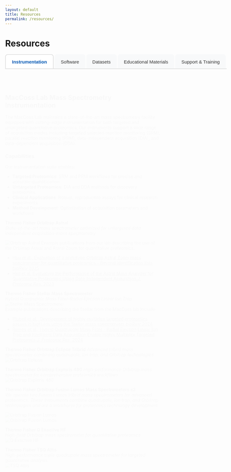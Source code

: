 ```yaml
---
layout: default
title: Resources
permalink: /resources/
---
```


# Resources

<div class="tab-container">
  <div class="tab-navigation">
    <button class="tab-button active" onclick="openTab(event, 'instrumentation')">Instrumentation</button>
    <button class="tab-button" onclick="openTab(event, 'software')">Software</button>
    <button class="tab-button" onclick="openTab(event, 'datasets')">Datasets</button>
    <button class="tab-button" onclick="openTab(event, 'educational')">Educational Materials</button>
    <button class="tab-button" onclick="openTab(event, 'support')">Support & Training</button>
  </div>

  <div id="instrumentation" class="tab-content active">
    <div markdown="1">

## MacCoss Lab Mass Spectrometry Instrumentation

The MacCoss Lab maintains a state-of-the-art mass spectrometry facility equipped with cutting-edge instrumentation for both targeted and untargeted quantitative proteomics. Our instruments support a wide range of acquisition modes including targeted selected reaction monitoring (SRM), parallel reaction monitoring (PRM), data-independent acquisition (DIA), and data-dependent acquisition (DDA).

### Capabilities

Our instrumentation suite enables:
- **Targeted Proteomics**: SRM and PRM workflows for precise and accurate quantification
- **Untargeted Proteomics**: DIA and DDA methods for discovery proteomics
- **Clinical Applications**: Robust, reproducible assays for clinical research experiments
- **Method Development**: Optimization of acquisition parameters and workflows

**Thermo Fisher Orbitrap Astral**  
*State-of-the-art mass spectrometer optimized for untargeted data independent acquisition-mass spectrometry*  

![Orbitrap Astral](../assets/images/instruments/astral.jpg "Orbitrap Astral")
Example publications from our lab describing the use of the Orbitrap Astral and Astral Zoom for quantitative proteomics.
- [Hsu et al., Evaluation of a prototype Orbitrap Astral Zoom mass spectrometer for quantitative proteomics - Beyond identification lists *bioRxiv* 2025](https://doi.org/10.1101/2025.05.30.657132)
- [Heil et al, Evaluating the Performance of the Astral Mass Analyzer for Quantitative Proteomics Using Data-Independent Acquisition *J. Proteome Res.* 2023](https://doi.org/10.1021/acs.jproteome.3c00357)

 **Thermo Fisher Stellar Mass Spectrometer**  
*Hybrid Quadrupole Mass Filter-Radial Ejection Linear Ion Trap*
![Stellar Mass Spectrometer](../assets/images/instruments/stellar.jpg "Stellar Mass Spectrometer")    
Example publications describing the Stellar from the MacCoss lab include:
- [Plubell et al., Development of highly multiplex targeted proteomics assays in biofluids using the Stellar mass spectrometer *bioRxiv* 2024](https://pubmed.ncbi.nlm.nih.gov/38895256/)
- [Remes et al., Hybrid Quadrupole Mass Filter - Radial Ejection Linear Ion Trap and Intelligent Data Acquisition Enable Highly Multiplex Targeted Proteomics *J. Proteome Res.* 2024](https://doi.org/10.1021/acs.jproteome.4c00599)

**Thermo Fisher Orbitrap Eclipse Tribrid**
*Advanced tribrid mass spectrometer combining quadrupole, ion trap, and Orbitrap technologies*  
![Orbitrap Eclipse](../assets/images/instruments/eclipse.jpg "Orbitrap Eclipse") 

 **Thermo Fisher Orbitrap Exploris 480**
*High-performance Orbitrap mass spectrometer for comprehensive proteomics workflows*  
![Orbitrap Exploris 480](../assets/images/instruments/exploris480.jpg "Orbitrap Exploris 480")



**Thermo Fisher Orbitrap Fusion Lumos Mass Spectrometers x2**  
*We operate two Fusion Lumos tribrid mass spectrometers for advanced proteomics. These instruments combine quadrupole, ion trap, and Orbitrap technologies and are a workhorse for proteomics technology development.*

<div class="instrument-pair">
  <div class="instrument-item">
    <img src="../assets/images/instruments/lumos1.jpg" alt="Orbitrap Fusion Lumos" title="Orbitrap Fusion Lumos">
  </div>
  <div class="instrument-item">
    <img src="../assets/images/instruments/lumos2.jpg" alt="Orbitrap Fusion Lumos" title="Orbitrap Fusion Lumos">
  </div>
</div>

**Thermo Fisher Q Exactive HF**  
*High-field Orbitrap mass spectrometer for quantitative proteomics*  
![Q Exactive HF](../assets/images/instruments/qe-hf.jpg "Q Exactive HF")

**Thermo Fisher TSQ Altis**  
*High-performance triple quadrupole mass spectrometer for targeted quantitative analysis*  
![TSQ Altis](../assets/images/instruments/tsqaltis.jpg "TSQ Altis") 

</div>
</div>
  <div id="software" class="tab-content">
    <div markdown="1">

## MacCoss Lab Software Tools

### ![Skyline](../assets/images/logos/skyline_logo_h_blue.jpg "Skyline")
**Windows Client Tool for the visualization, analysis, and development of methods for quantitative mass spectrometry**
- **Free, open-source quantitative mass spectrometry software.** Skyline is a freely-available, open-source Windows client application for building Selected Reaction Monitoring (SRM) / Multiple Reaction Monitoring (MRM), Parallel Reaction Monitoring (PRM), Data Independent Acquisition (DIA/SWATH) and DDA with MS1 quantitative methods and analyzing the resulting mass spectrometer data. Its flexible configuration supports All Molecules. It aims to employ cutting-edge technologies for creating and iteratively refining targeted methods for large-scale quantitative mass spectrometry studies in life sciences.
- **Supports proteomics, metabolomics, and small molecule workflows.**
- **Vendor agnostic.** Can analyze data and generate methods for all major instrument vendors. Including Agilent, Bruker, Shimadzu, ThermoFisher, and Waters.
- **Download at**: [skyline.ms](https://skyline.ms/skyline.url)
- **External Tools**: Skyline has an external tool framework. We have a [tool store](http://skyline.ms/tools.url) with 20 tools currently available.
- **Source Code** is available as part of the [Proteowizard project](https://github.com/ProteoWizard/pwiz).
- **Original Publication** MacLean et al, [Skyline: an open source document editor for creating and analyzing targeted proteomics experiments](https://academic.oup.com/bioinformatics/article/26/7/966/212410), *Bioinformatics* 2010
- **Cited:** >5064 times

### ![Proteowizard](../assets/images/logos/proteowizard-logo.jpg "Proteowizard")
**Widely used software tools and libraries for mass spectrometry data analysis.**
- ProteoWizard provides a set of open-source, cross-platform software libraries and tools (e.g. msconvert, Skyline, IDPicker, SeeMS) that facilitate proteomics data analysis. The libraries enable rapid tool creation by providing a robust, pluggable development framework that simplifies and unifies data file access, and performs standard chemistry and LCMS dataset computations.
- **Download and Documentation:** [https://proteowizard.sourceforge.io/](https://proteowizard.sourceforge.io/)
- **Source Code:** Available on [Github](https://github.com/ProteoWizard/pwiz) and licensed under Apache 2.0.
- **Original Publication:** Chambers et al, [A cross-platform toolkit for mass spectrometry and proteomics](https://www.nature.com/articles/nbt.2377), *Nature Biotechnology* 2012
- **Cited:** >3997 times

### ![Panorama](../assets/images/logos/panorama_logo_h_onwhite_border.png "Panorama")
**Web-based repository for Skyline documents and colaboration**
- Panorama is a freely-available, open-source webserver for sharing experiments and validated assays that integrates into a Skyline proteomics workflow. Panorama can be installed on a local server, or you can request a project on the PanoramaWeb.org server, hosted by the MacCoss Lab at the University of Washington. Access privileges within a project may be customized, allowing you to control fully who has access to data you publish to Panorama.
- **Access**: [panoramaweb.org](https://panoramaweb.org)
- **Panorama Public**: One of six of the [ProteomeXchange](https://www.proteomexchange.org/) servers used by the proteomics community. Panorama Public simplifies the process of sharing datasets analyzed by [Skyline](https://skyline.ms/skyline.url).
- **Requirements**: Can be accessed within Skyline and from any modern browser (Chrome, Firefox, Safari, Edge)
- **Features**: Unique tools for data sharing, collaboration, quality control
- **API**: Programmatic access for automated workflows

### ![Limelight](../assets/images/logos/limelight-page-logo.png "Limelight")
**Open Source Server for the Analysis and Sharing of Data Dependent Acquisition Mass Spectrometry Results**
- Limelight is designed to provide you with the full-stack of proteomics results, regardless of which processing pipeline you used to search your data. Full-stack means that you have access to the global views of your data (such as statistically comparing conditions), to viewing lists of proteins and peptides, to individual PSMs and spectra–all showing the native scores from whichever pipeline you used. Additionally, all native scores from your pipeline are available to you for filtering–even when contrasting multiple searches that each used different pipelines.
- [Limelight](https://limelight.yeastrc.org/limelight/) can be installed locally or you can request an account on a server hosted at the University of Washington.
- Detailed documentation for using Limelight is available [here](https://limelight-ms.readthedocs.io/en/latest/#).
- **Source Code** is available on [GitHub](https://github.com/yeastrc/limelight-core).

### ![EncyclopeDIA](../assets/images/logos/encyclopedia_logo_small.png)
**Open source tool for peptide-centric analysis of data independent acquisition-mass spectrometry data**
- EncyclopeDIA is library search engine comprised of several algorithms for DIA data analysis and can search for peptides using either DDA-based spectrum libraries or DIA-based chromatogram libraries. Check out our manuscript describing EncyclopeDIA at Nature Communications ([Searle et al, 2018](https://www.nature.com/articles/s41467-018-07454-w)) for more information. EncyclopeDIA contains Walnut, an implementation of the PECAN ([Ting et al, 2017](https://www.nature.com/articles/nmeth.4390)) scoring system, to enable chromatogram library generation from FASTA protein sequence databases when spectrum libraries are unavailable. EncyclopeDIA also supports Prosit, a deep learning tool for generating peptide fragmentation spectra, as described in ([Searle et al, 2020](https://www.nature.com/articles/s41467-020-15346-1)). EncyclopeDIA also contains Thesaurus for localizing and quantifying PTMS with DIA experiments ([Searle et al, 2019]((https://www.nature.com/articles/s41592-019-0498-4)))
- **Suport** -- EncyclopeDIA is maintained and supported by the [Searle lab](https://www.searlelab.org/) at the Mayo Clinic.
- **Downloads and Documentation** -- Details can be found on the [EncyclopeDIA Bitbucket](https://bitbucket.org/searleb/encyclopedia/wiki/Home) page.
- **Source Code** is also available on the [Bitbucket](https://bitbucket.org/searleb/encyclopedia/src/master/) page under an Apache 2.0 license.

### <img src="../assets/images/logos/cometlogo_1_small.png" alt="Comet" style="background-color: #0056b3; padding: 10px; border-radius: 5px;">
**Comet is an open source fork of the original SEQUEST database tool for proteomics**
- Searching uninterpreted tandem mass spectra of peptides against sequence databases is the most common method used to identify peptides and proteins. Since this method was first developed in 1993, many commercial, free, and open source tools have been created over the years that accomplish this task. Although its history goes back two decades, the Comet search engine was first made publicly available in August 2012 on SourceForge under the Apache License, version 2.0. The repository was migrated to GitHub in September 2021.
- **Download and Documentation** are available on the UW Proteomics Resource [Github](https://uwpr.github.io/Comet/).
- **Support** is available via a [Google Groups](https://groups.google.com/g/comet-ms).
- **Source Code** is available on [GitHub](https://github.com/UWPR/Comet) under an Apache 2.0 license

### ![Crux](../assets/images/logos/crux-logo.png)
**The Crux mass spectrometry analysis toolkit is an open source project maintained by the [Noble lab](https://noble.gs.washington.edu/) that aims to provide users with a cross-platform suite of analysis tools for interpreting peptide MS/MS data.**
- The toolkit includes several search engines for both standard and cross-linked database search, as well as a variety of pre- and post-processing engines for assigning high-resolution precursor masses to spectra, assigning statistical confidence estimates to spectra, peptides and proteins, and performing label free quantification. Crux comes pre-complied for the Linux, Windows and MacOS operating systems. It is implemented as a single program that offers a wide variety of commands.
- **Support** is available via a [Google Groups](https://groups.google.com/g/crux-users).
- **Download and Documentation** are available on the [Crux website](https://crux.ms/).
- **Source Code** is available on [GitHub](https://github.com/crux-toolkit/crux-toolkit) under an Apache 2.0 license

### ![Percolator](../assets/images/logos/percolator.png) **Percolator**
**Percolator: semi-supervised learning for peptide identification from shotgun proteomics datasets**
- Percolator has become the gold standard for post-processing and FDR control for bottom-up proteomics. Our software is incorporated as part of Proteome Discoverer, FragPipe, Mascot, Crux, and many more. Percolator is actively maintained by the [Käll lab](https://kaell.se/).
- **Original Publication** Lukas Käll et al, [Semi-supervised learning for peptide indentification from shotgun proteomics datasets](https://www.nature.com/articles/nmeth1113) *Nature Methods* 2007
- **Download and Documentation** are available on the [Percolator website](http://percolator.ms/). Percolator is also part of the [Crux project](https://crux.ms/).
- **Source Code** is available on [GitHub](https://github.com/crux-toolkit/crux-toolkit) under an Apache 2.0 license.


</div>
</div>

  <div id="datasets" class="tab-content">
    <div markdown="1">

## Public Datasets on [Panorama Public](http://panoramaweb.org/public.url)

**We have made available a number of mass spectrometry datasets on Panorama Public**

**[Browse all MacCoss Lab datasets on Panorama Public →](https://panoramaweb.org/project/Panorama%20Public/begin.view#searchTab:expSearchPanel?Targeted%20MS%20Experiment%20List.authors~containsoneof=MacCoss&)**

*The following are highlighted datasets organized by research area:*

#### Recent Method Development & Instrumentation (2024-2025)

- **[Development of highly multiplex targeted proteomics assays in biofluids using a nominal mass ion trap mass spectrometer](http://proteomecentral.proteomexchange.org/cgi/GetDataset?ID=PXD065471)** - Development of novel targeted proteomics methods for biofluids analysis (PXD065471)
- **[Evaluation of a modified Orbitrap Astral Zoom prototype for quantitative proteomics - Beyond identification lists](http://proteomecentral.proteomexchange.org/cgi/GetDataset?ID=PXD064536)** - Comprehensive evaluation of next-generation mass spectrometry instrumentation for quantitative proteomics (PXD064536)
- **Tutorials on How to Use PRM Conductor, a Skyline External Tool** - Educational materials and workflows for parallel reaction monitoring using Skyline external tools
- **[Carafe enables high quality in silico spectral library generation for data-independent acquisition proteomics](http://proteomecentral.proteomexchange.org/cgi/GetDataset?ID=PXD056793)** - Deep learning approach for high-quality in silico spectral libraries for DIA proteomics (PXD056793)
- **[Characterization of Stellar MS](http://proteomecentral.proteomexchange.org/cgi/GetDataset?ID=PXD052734)** - Complete characterization and benchmarking of the Stellar mass spectrometer platform (PXD052734)

#### Data Analysis & Computational Methods
- **[DIA to inform Triple Quad Assay development](http://proteomecentral.proteomexchange.org/cgi/GetDataset?ID=PXD059611)** - Workflow for using data-independent acquisition to inform targeted assay development (PXD059611)
- **[A transformer model for de novo sequencing of data-independent acquisition mass spectrometry data](http://proteomecentral.proteomexchange.org/cgi/GetDataset?ID=PXD053291)** - AI-powered peptide sequencing from data-independent acquisition data (PXD053291)
- **[A framework for quality control in quantitative proteomics](http://proteomecentral.proteomexchange.org/cgi/GetDataset?ID=PXD051318)** - Comprehensive guidelines and datasets for proteomics quality control (PXD051318)
- **[Dynamic DIA with real-time alignment](http://proteomecentral.proteomexchange.org/cgi/GetDataset?ID=PXD038508)** - Advanced data acquisition strategies for improved proteomics workflows (PXD038508)

#### Clinical & Biomedical Applications
- **[Detection and Quantification of Drug-Protein Adducts in Human Liver](http://proteomecentral.proteomexchange.org/cgi/GetDataset?ID=PXD054246)** - Novel methods for identifying covalent protein modifications from drug metabolism (PXD054246)
- **Alzheimer's disease proteomics datasets** - Multiple studies including peptide-centric quantitative proteomics for AD assessment (PXD034525, PXD025668)
- **[Apolipoprotein E isoform quantification](http://proteomecentral.proteomexchange.org/cgi/GetDataset?ID=PXD038803)** - Metrologically traceable measurements in cerebrospinal fluid (PXD038803)
- **[Mag-Net plasma proteome enrichment](http://proteomecentral.proteomexchange.org/cgi/GetDataset?ID=PXD042947)** - Extracellular vesicle enrichment for enhanced plasma proteomics coverage (PXD042947)

#### Aging & Disease Research
- **[AD-BXD Mouse Hippocampus Proteomics](http://proteomecentral.proteomexchange.org/cgi/GetDataset?ID=PXD045425)** - Comprehensive proteomics datasets from AD-BXD mouse models investigating hippocampus (PXD045425)
- **[AD-BXD Mouse PreFrontal Cortex Proteomics](http://proteomecentral.proteomexchange.org/cgi/GetDataset?ID=PXD045403)** - Comprehensive proteomics datasets from AD-BXD mouse models investigating prefrontal cortex (PXD045403)
- **[Mouse Skeletal Muscle Sarcopenia](http://proteomecentral.proteomexchange.org/cgi/GetDataset?ID=PXD048723)** - Proteomics analysis of age-related muscle changes in mouse models (PXD048723)
- **Mouse heart aging studies** - Age-related proteome and acetylome changes with therapeutic interventions (PXD027458, PXD024247)
- **Drosophila aging metabolomics** - Metabolome changes as biomarkers of aging in fruit fly models

#### Analytical Method Validation
- **[Evaluation of Linearity, Lower Limit of Measurement Interval and Imprecision](http://proteomecentral.proteomexchange.org/cgi/GetDataset?ID=PXD041410)** - LC-MS/MS method validation for peptide hormone analysis (PXD041410)
- **[FAIMS vs. quadrupole gas phase fractionation](http://proteomecentral.proteomexchange.org/cgi/GetDataset?ID=PXD043458)** - Comparative analysis of peptide separation techniques (PXD043458)
- **[Astral mass analyzer evaluation](http://proteomecentral.proteomexchange.org/cgi/GetDataset?ID=PXD042704)** - Performance assessment for data-independent acquisition proteomics (PXD042704)
- **[Matrix-matched calibration curves](http://proteomecentral.proteomexchange.org/cgi/GetDataset?ID=PXD014815)** - Standardization approaches for quantitative proteomics (PXD014815)

#### Large-Scale Community Resources
- **[LINCS phospho-proteomics datasets](http://proteomecentral.proteomexchange.org/cgi/GetDataset?ID=PXD017458)** - Chemical perturbation studies across multiple cell lines and conditions (PXD017458, PXD017459)
- **Cancer proteomics inter-laboratory study** - Large-scale validation of multiplexed peptide assays for cancer biomarkers (>54 datasets)
- **[System suitability protocols](http://proteomecentral.proteomexchange.org/cgi/GetDataset?ID=PXD010535)** - Multi-site evaluation of LC-MRM-MS instrument performance standards (PXD010535)

#### Software & Workflow Development
- **[Skyline Batch processing](http://proteomecentral.proteomexchange.org/cgi/GetDataset?ID=PXD029665)** - User-friendly interfaces for high-throughput proteomics analysis (PXD029665, PXD029663)
- **Limelight data sharing** - Open-source platforms for mass spectrometry data visualization and collaboration
- **Small molecule analysis with Skyline** - Metabolomics and lipidomics workflows using Skyline software

#### Specialized Applications
- **[Cross-linking mass spectrometry](http://proteomecentral.proteomexchange.org/cgi/GetDataset?ID=PXD030871)** - Protein-protein interaction studies using chemical cross-linking (PXD030871)
- **[Ion mobility spectrometry integration](http://proteomecentral.proteomexchange.org/cgi/GetDataset?ID=PXD010650)** - Multi-dimensional separation techniques for enhanced analysis (PXD010650)
- **Post-translational modification analysis** - Comprehensive PTM characterization in various biological systems
- **[Grizzly bear serum proteomics](https://panoramaweb.org/project/Panorama%20Public/2021/MacCoss_GrizzlyBearSerum/begin.view?)** - Wildlife proteomics applications demonstrating method versatility (PXD023555)

*All datasets include processed results as Skyline documents and raw datafiles. Many datasets are paired with published manuscripts.*

</div>
</div>

  <div id="educational" class="tab-content">
    <div markdown="1">

## Educational Materials
### Useful Mass Spectrometry Information
- **[UWPR LC-MS Tips and Tricks](https://proteomicsresource.washington.edu/protocols05/)** -- A collection of URLs with LC-MS tricks, instrument setup, etc... *Definitely bookmark this page.* 
- **[UWPR Analysis Tools](https://proteomicsresource.washington.edu/protocols06/)** -- A collection of websites and tools for proteomics and mass spectrometry. 

### Skyline Webinars
**Interactive 90-minute tutorial webinars with Q&A sessions**

#### 2025
- **[#25: Comparing Acquisition Methods](https://skyline.ms/project/home/software/Skyline/events/2025%20Webinars/Webinar%2025/begin.view?)** (Jan 2025)

#### 2024
- **[#24: Skyline for Lipidomics](https://skyline.ms/project/home/software/Skyline/events/2024%20Webinars/Webinar%2024/begin.view?)** (Nov 2024)
- **[#23: Using Skyline Live Reports](https://skyline.ms/project/home/software/Skyline/events/2024%20Webinars/Webinar%2023/begin.view?)** (Sept 2024)

#### 2023 & 2021
- **[#22: Using DIA Data To Create SRM Methods](https://skyline.ms/project/home/software/Skyline/events/2023%20Webinars/Webinar%2022/begin.view?)** (Mar 2023)
- **[#21: Analysis of diaPASEF Data](https://skyline.ms/project/home/software/Skyline/events/2021%20Webinars/Webinar%2021/begin.view?)** (Dec 2021)
- **[#20: Using Skyline Batch for Large-Scale DIA](https://skyline.ms/project/home/software/Skyline/events/2021%20Webinars/Webinar%2020/begin.view?)** (July 2021)

#### 2020 & 2018
- **[#19: Ion Mobility Spectrum Filtering](https://skyline.ms/project/home/software/Skyline/events/2020%20Webinars/Webinar%2019/begin.view?)** (April 2020)
- **[#18: DIA Data Analysis Revisited](https://skyline.ms/project/home/software/Skyline/events/2020%20Webinars/Webinar%2018/begin.view?)** (April 2020)
- **[#17: PRM Method Dev and Data Analysis](https://skyline.ms/project/home/software/Skyline/events/2018%20Webinars/Webinar%2017/begin.view?)** (Jan 2018)

#### 2017 & 2016
- **[#16: Small Molecule Research](https://skyline.ms/project/home/software/Skyline/events/2017%20Webinars/Webinar%2016/begin.view?)** (Nov 2017)
- **[#15: Optimizing Large Scale DIA](https://skyline.ms/project/home/software/Skyline/events/2017%20Webinars/Webinar%2015/begin.view?)** (Apr 2017)
- **[#14: Large Scale DIA](https://skyline.ms/project/home/software/Skyline/events/2017%20Webinars/Webinar%2014/begin.view?)** (Jan 2017)

#### 2015
- **[#12: Isotope Labeled Standards](https://skyline.ms/project/home/software/Skyline/events/2015%20Webinars/Webinar%2012/begin.view?)** (Dec 2015)
- **[#11: Panorama and Panorama Public](https://skyline.ms/project/home/software/Skyline/events/2015%20Webinars/Webinar%2011/begin.view?)** (Oct 2015)
- **[#10: Working with Modifications](https://skyline.ms/project/home/software/Skyline/events/2015%20Webinars/Webinar%2010/begin.view?)** (Sep 2015)
- **[#9: PRM for PTM Studies](https://skyline.ms/project/home/software/Skyline/events/2015%20Webinars/Webinar%209/begin.view?)** (Aug 2015)

#### 2014
- **[#2: Jump Start DIA Analysis with DDA Data](https://skyline.ms/project/home/software/Skyline/events/2014%20Webinars/Webinar%202/begin.view?)** (Dec 2014)
- **[#1: Getting the Most Out of DDA Data](https://skyline.ms/project/home/software/Skyline/events/2014%20Webinars/Webinar%201/begin.view?)** (Nov 2014)

[**View all webinars**](https://skyline.ms/wiki/home/software/Skyline/page.view?name=webinars)

### Skyline Tutorials
**Hands-on tutorials with real data and step-by-step instructions**

#### Introductory
- **[Targeted Method Editing](https://skyline.ms/tutorial_method_edit.url)** (26 pages) - Learn the basics of creating and editing targeted methods
- **[Targeted Method Refinement](https://skyline.ms/tutorial_method_refine.url)** (28 pages) - Optimize your methods for better results
- **[Grouped Study Data Processing](https://skyline.ms/tutorial_grouped.url)** (70 pages) - Analyze grouped experimental data
- **[Existing & Quantitative Experiments](https://skyline.ms/tutorial_existing_quant.url)** (43 pages) - Work with existing data and quantitative analysis

#### Introduction to Full-Scan Acquisition Data
- **[Comparing PRM, DIA, and DDA](https://skyline.ms/tutorial_comp_acq.url)** (38 pages) - Compare different acquisition methods
- **[PRM With an Orbitrap](https://skyline.ms/tutorial_prm_orbi.url)** (44 pages) - Parallel reaction monitoring on Orbitrap instruments
- **[Basic Data Independent Acquisition](https://skyline.ms/tutorial_dia.url)** (40 pages) - Introduction to DIA analysis

#### Full-Scan Acquisition Data
- **[MS1 Full-Scan Filtering](https://skyline.ms/tutorial_ms1_filtering.url)** (41 pages) - Extract quantitative information from MS1 data
- **[DDA Search for MS1 Filtering](https://skyline.ms/tutorial_dda_search.url)** (19 pages) - Use DDA results to enhance MS1 analysis
- **[Parallel Reaction Monitoring (PRM)](https://skyline.ms/tutorial_prm.url)** (40 pages) - Comprehensive PRM workflow
- **[Analysis of DIA/SWATH Data](https://skyline.ms/tutorial_dia_swath.url)** (32 pages) - Process DIA and SWATH-MS data
- **[Analysis of diaPASEF Data](https://skyline.ms/tutorial_dia_pasef.url)** (36 pages) - Work with ion mobility DIA data
- **[Library-Free DIA/SWATH](https://skyline.ms/tutorial_dia_umpire_ttof.url)** (26 pages) - DIA analysis without spectral libraries

#### Small Molecules
- **[Small Molecule Targets](https://skyline.ms/tutorial_small_molecule.url)** (10 pages) - Basic small molecule analysis
- **[Small Molecule Method Development](https://skyline.ms/tutorial_small_method_ce.url)** (37 pages) - Develop targeted small molecule methods
- **[Small Mol. Multidimension Spec. Lib.](https://skyline.ms/tutorial_small_ims.url)** (23 pages) - Use ion mobility for small molecules
- **[Small Molecule Quantification](https://skyline.ms/tutorial_small_quant.url)** (27 pages) - Quantitative small molecule workflows
- **[Hi-Res Metabolomics](https://skyline.ms/tutorial_hi_res_metabolomics.url)** (17 pages) - High-resolution metabolomics analysis

#### Advanced Topics
- **[Absolute Quantification](https://skyline.ms/tutorial_absolute_quant.url)** (19 pages) - Calculate absolute protein concentrations
- **[Custom Reports](https://skyline.ms/tutorial_custom_reports.url)** (33 pages) - Create custom data reports
- **[Advanced Peak Picking Models](https://skyline.ms/tutorial_peak_picking.url)** (28 pages) - Optimize peak detection algorithms
- **[iRT Retention Time Prediction](https://skyline.ms/tutorial_irt.url)** (36 pages) - Use indexed retention times
- **[Collision Energy Optimization](https://skyline.ms/tutorial_optimize_ce.url)** (12 pages) - Optimize fragmentation conditions
- **[Ion Mobility Spectrum Filtering](https://skyline.ms/tutorial_ims.url)** (26 pages) - Advanced ion mobility analysis
- **[Spectral Library Explorer](https://skyline.ms/tutorial_library_explorer.url)** (22 pages) - Explore and manage spectral libraries
- **[Audit Logging](https://skyline.ms/tutorial_audit_log.url)** - Track document changes for compliance

[**View all tutorials**](https://skyline.ms/wiki/home/software/Skyline/page.view?name=tutorials)

### Skyline Videos
**Quick instructional videos for getting started**

- **[Video Demo 1: Creating SRM/MRM Methods](https://skyline.ms/labkey/wiki/home/software/Skyline/page.view?name=video_0-2)** (28 minutes) - Learn to create targeted methods
- **[Video Demo 2: Results Analysis and Method Refinement](https://skyline.ms/labkey/wiki/home/software/Skyline/page.view?name=video_0-5)** (25 minutes) - Analyze results and refine methods
- **[Video Demo 3: Importing Existing Experiments](https://skyline.ms/labkey/wiki/home/software/Skyline/page.view?name=video_0-5b)** (27 minutes) - Work with existing data and isotope standards
- **[Skyline Trailer Video](https://skyline.ms/labkey/wiki/home/software/Skyline/page.view?name=video_trailer)** - Overview of Skyline capabilities

[**View all videos**](https://skyline.ms/wiki/home/software/Skyline/page.view?name=videos)

### YouTube Channels
**Course content and instructional videos**

- **[Skyline Course at UW (2017 & 2018)](https://www.youtube.com/channel/UCOdJj3Spesm_U_2-N_FT7wg)** - University of Washington course materials
- **[May Institute at Northeastern University (2018-2020)](https://www.youtube.com/channel/UCnbUMFlIRLaY7fwfSintWuQ)** - Comprehensive proteomics course content
- **[Targeted Proteomics Course at ETH, Zurich (2016 & 2018)](https://www.youtube.com/channel/UCLLENascNxL22j3pntI7jVA/playlists)** - International course materials

[**View YouTube resources**](https://skyline.ms/wiki/home/software/Skyline/page.view?name=youtube)

### Skyline Tips
**Quick tips and troubleshooting guides**

- **Adduct Descriptions** - Understanding different adduct types
- **Working with Other Quantitative Tools** - Integration with external software
- **How to Display Multiple Peptides** - Visualization techniques
- **Terminology Cheat Sheet** - Key terms and definitions
- **How Skyline Builds Spectral Libraries** - Library construction process
- **ID Annotations Missing with Mascot Search Results** - Troubleshooting search imports
- **DIA Configuration for Thermo Q Exactive Instruments** - Instrument-specific settings
- **How Skyline Calculates Peak Areas and Heights** - Understanding quantification
- **Support for Bruker TOF Instruments** - Vendor-specific guidance
- **Recovering From a Broken Installation** - Troubleshooting installation issues
- **Sharing MS/MS Spectra with Manuscripts** - Publication guidelines
- **Share Skyline Documents in Manuscripts** - Document sharing best practices
- **Export SRM Methods for a Thermo LTQ** - Method export procedures
- **Skyline Lists** - Working with peptide and protein lists
- **Pivot Editor** - Advanced data manipulation
- **Result File Rules** - Managing multiple result files

[**View all tips**](https://skyline.ms/wiki/home/software/Skyline/page.view?name=tips)

### Panorama Documentation
**Comprehensive guides for using Panorama web-based repository**

#### Getting Started
- **Create a Folder in Panorama** - Set up project structure and organization
- **Folder Navigation in Panorama** - Navigate through project hierarchies
- **Adding Users to a Project** - Manage user access and permissions
- **Import Data Into Panorama** - Upload Skyline documents and results
- **Upload Raw Data** - Store mass spectrometry raw files
- **Upload Supplementary Files** - Include additional project materials

#### Data Management
- **Include Subfolders in Panorama Public Submission** - Organize complex datasets
- **Submit Data to Panorama Public** - Share data with the proteomics community
- **Data Validation for ProteomeXchange** - Ensure compliance with repository standards
- **Download Data From Panorama Public** - Access publicly available datasets
- **Finding Unimod matches** - Identify modification annotations

#### Advanced Features
- **Quality Control with AutoQC** - Automated instrument performance monitoring
- **[Document Version Tracking](https://www.labkey.org/Documentation/wiki-page.view?name=panoramaRevisionTrack)** - Track changes and document history
- **Adding Links in Wiki Pages** - Create interconnected documentation
- **Install Panorama** - Set up local Panorama installations

[**View all documentation**](https://panoramaweb.org/home/wiki-page.view?name=documentation) | [**LabKey Panorama Documentation**](https://www.labkey.org/Documentation/wiki-page.view?name=panorama)

### Panorama Tutorials
**Hands-on tutorials for Panorama workflows**

- **[Sharing Skyline Documents](https://panoramaweb.org/home/wiki-page.view?name=tutorials)** - Learn to upload and share Skyline documents in Panorama
- **[Panorama Chromatogram Libraries](https://panoramaweb.org/home/wiki-page.view?name=tutorials)** - Build and manage chromatogram libraries for DIA analysis
- **[Submit Data to Panorama Public](https://panoramaweb.org/home/wiki-page.view?name=tutorials)** - Complete workflow for making data publicly available

[**View all tutorials**](https://panoramaweb.org/home/wiki-page.view?name=tutorials)

### Panorama Webinars
**Educational webinars covering Panorama features and best practices**

#### Recent Webinars (2017-2021)
- **[System Suitability Best Practices with Skyline and Panorama](https://www.labkey.com/webinar/lc-ms-system-suitability-skyline-panorama/)** (June 29, 2021) - LabKey hosted webinar on QC workflows
- **[Introduction to Panorama](https://www.labkey.com/webinar/panorama-targeted-proteomics-research/)** (September 21, 2017) - LabKey hosted overview of Panorama capabilities

#### Skyline/Panorama Joint Webinars
- **[Panorama Public and Panorama AutoQC](https://brendanx-uw1.gs.washington.edu/labkey/project/home/software/Skyline/events/2015%20Webinars/Webinar%2011/begin.view?)** (October 20, 2015) - Skyline Tutorial Webinar #11

#### Historical Webinars (2013-2014)
- **[Panorama: Managing and Analyzing Large Datasets](https://www.youtube.com/watch?v=eZSoBU622Ws)** (August 19, 2014) - YouTube video
- **[Panorama targeted proteomics knowledge base](https://www.youtube.com/watch?v=YyPo0447VUM)** (August 8, 2013) - YouTube video

[**View all webinars**](https://panoramaweb.org/home/wiki-page.view?name=webinars)

</div>
</div>

  <div id="support" class="tab-content">
    <div markdown="1">

## Support & Training

### Forums and Discussion
- [Skyline Support Board](https://skyline.ms/forum)
- [Panorama Support Board](https://panoramaweb.org/forum)
- **[University of Washington Proteomics Listserv](https://mailman23.u.washington.edu/mailman/listinfo/proteomics)** - If you are at UW and doing proteomics you should join this list.

### Proteomics and Mass Spectrometry Courses

#### Upcoming Events (2025)
- **Fall 2025 Skyline Online** - Dates coming soon
- **[The 15th international symposium on proteomics in the life sciences](https://www.asbmb.org/meetings-events/proteomics-2025)** - Cambridge, MA (August 17-21, 2025)
- **[Skyline Course at the University of Washington](https://skyline.ms/project/home/software/Skyline/events/2025%20UW%20Course/begin.view)** - Seattle, WA (July 7-11, 2025)

#### Recent Past Events (2024-2025)
- **[Two-day Short Course: 08 Quantitative Proteomics: Case Studies](https://www.asms.org/conferences/annual-conference/short-courses)** - ASMS Baltimore, MD (May 31 - June 1, 2025)
- **[Skyline User Group Meeting](https://skyline.ms/2025-ugm.url)** - ASMS Baltimore, MD (June 1, 2025)
- **[May Institute - Computation and statistics for mass spectrometry and proteomics](https://computationalproteomics.khoury.northeastern.edu/)** - Northeastern University, Boston (April 28 - May 11, 2025)
- **[2025 ISAS Dortmund Skyline Training Course](https://www.isas.de/en/events/skyline-course-2025)** - (April 7-10, 2025)
- **[Practical Course on Targeted Proteomics](https://courses.crg.eu/events/targetedproteomics)** - Barcelona, Spain (November 17-22, 2024)
- **[2024 Skyline Online](https://skyline.ms/project/home/software/Skyline/events/2024-10%20Skyline%20Online/begin.view)** - (October 8-9, 10-11, 15-16, 17-18, 2024)
- **[UW Targeted Mass Spectrometry Course](https://skyline.ms/project/home/software/Skyline/events/2024%20UW%20Course/begin.view)** - Seattle, WA (July 8-12, 2024)
- **[Two-day Short Course: 08 Quantitative Proteomics: Case Studies](https://www.asms.org/conferences/annual-conference/short-courses/two-day-courses)** - ASMS Anaheim, CA (June 1-2, 2024)
- **[Skyline User Group Meeting](https://skyline.ms/project/home/software/Skyline/events/2024%20User%20Group%20Meeting%20at%20ASMS/begin.view)** - ASMS Anaheim, CA (June 2, 2024)
- **[May Institute - Computation and statistics for mass spectrometry and proteomics](https://computationalproteomics.khoury.northeastern.edu/)** - Northeastern University, Boston (April 29 - May 10, 2024)
- **[2024 ISAS Dortmund Skyline Training Course](https://www.isas.de/en/events/skyline2024)** - (March 4-7, 2024)
- **[2024 Advances in Proteomics Technologies Hands-on Workshop](https://portal.iitb.ac.in/ceqipapp/courseDetails.jsp?c_id=5476)** - IIT Bombay, India (February 17-18, 2024)

#### Annual and Regular Course Series
- **Skyline Online** - Multi-day virtual training courses (typically October/November)
- **UW Targeted Mass Spectrometry Course** - Annual summer course at University of Washington, Seattle
- **May Institute** - Annual computation and statistics course at Northeastern University, Boston
- **ISAS Dortmund Skyline Training Course** - Annual course in Germany
- **ASMS Short Courses** - Two-day quantitative proteomics courses at ASMS annual conference
- **Skyline User Group Meetings** - Annual meetings at ASMS conferences
- **Targeted Proteomics Course at PRBB, Barcelona** - Biennial EMBO course
- **ETH Zurich DIA/SWATH Courses** - Periodic specialized courses in Switzerland

#### International Workshop Series (2018-2023)
- **Targeted Proteomics Course** - EMBO course at PRBB, Barcelona
- **Pre-HUPO Targeted Proteomics Courses** - International locations
- **Proteomics Informatics Short Courses** - Various international venues
- **Cape Town Quantitative Proteomics Course** - South Africa
- **IIT Bombay Workshops** - Mumbai, India (multiple years)

#### Historical Course Highlights (2012-2023)
- **Pre-Lorne Workshops** - University of Melbourne, Australia
- **MSACL Practical Proteomics Short Courses** - Palm Springs, CA
- **Buck Institute Targeted Proteomics Courses** - Northern San Francisco Bay Area, CA
- **US HUPO Short Courses** - Various US locations
- **Duke University Short Courses** - Durham, NC
- **International Targeted Proteomics Courses** - Shanghai, China
- **MRM Proteomics Virtual Workshops** - Online targeted quantitation training
- **European Summer School Workshops** - Brixen/Bressanone, Italy
- **J-HUPO Workshops** - Tokyo, Japan
- **Fiocruz Workshops** - Brazil
- **ACGT Proteomics Symposiums** - Johannesburg, South Africa

*For current course schedules and registration, visit [Skyline Events](https://skyline.ms/project/home/software/Skyline/events/begin.view)*

</div>
</div>
</div>

<style>
.tab-container {
  max-width: 100%;
  width: 100%;
}

.tab-navigation {
  display: flex;
  border-bottom: 2px solid #e0e0e0;
  margin-bottom: 20px;
  flex-wrap: nowrap;
  justify-content: flex-start;
  overflow-x: auto;
  min-width: fit-content;
}

.tab-button {
  background-color: #f8f9fa;
  border: none;
  padding: 14px 20px;
  cursor: pointer;
  font-size: 15px;
  font-weight: 500;
  border-top-left-radius: 8px;
  border-top-right-radius: 8px;
  margin-right: 3px;
  margin-bottom: -2px;
  transition: all 0.3s ease;
  color: #333;
  white-space: nowrap;
  flex-shrink: 0;
  height: 48px;
  display: flex;
  align-items: center;
  justify-content: center;
}

.tab-button:hover {
  background-color: #e9ecef;
  color: #0056b3;
}

.tab-button.active {
  background-color: #fff;
  border: 2px solid #e0e0e0;
  border-bottom: 2px solid #fff;
  color: #0056b3;
  font-weight: 600;
}

.tab-content {
  display: none;
  padding: 20px 0;
  animation: fadeIn 0.3s ease-in;
}

.tab-content.active {
  display: block;
}

@keyframes fadeIn {
  from { opacity: 0; transform: translateY(10px); }
  to { opacity: 1; transform: translateY(0); }
}

@media (max-width: 768px) {
  .tab-navigation {
    flex-direction: column;
  }
  
  .tab-button {
    margin-right: 0;
    margin-bottom: 2px;
    border-radius: 4px;
  }
  
  .tab-button.active {
    border: 2px solid #0056b3;
  }
}
</style>

<script>
function openTab(evt, tabName) {
  var i, tabcontent, tablinks;
  
  // Hide all tab content
  tabcontent = document.getElementsByClassName("tab-content");
  for (i = 0; i < tabcontent.length; i++) {
    tabcontent[i].classList.remove("active");
  }
  
  // Remove active class from all tab buttons
  tablinks = document.getElementsByClassName("tab-button");
  for (i = 0; i < tablinks.length; i++) {
    tablinks[i].classList.remove("active");
  }
  
  // Show the selected tab content and mark button as active
  document.getElementById(tabName).classList.add("active");
  evt.currentTarget.classList.add("active");
  
  // Update URL hash without scrolling
  if (history.pushState) {
    history.pushState(null, null, '#' + tabName);
  } else {
    window.location.hash = '#' + tabName;
  }
}

// Handle initial load and hash changes
function handleHashChange() {
  var hash = window.location.hash.substring(1);
  var validTabs = ['software', 'datasets', 'educational', 'support'];
  
  if (hash && validTabs.includes(hash)) {
    // Find and click the corresponding tab button
    var buttons = document.getElementsByClassName('tab-button');
    for (var i = 0; i < buttons.length; i++) {
      if (buttons[i].getAttribute('onclick').includes(hash)) {
        buttons[i].click();
        break;
      }
    }
  }
}

// Listen for hash changes
window.addEventListener('hashchange', handleHashChange);

// Handle initial page load
document.addEventListener('DOMContentLoaded', function() {
  handleHashChange();
});
</script>

